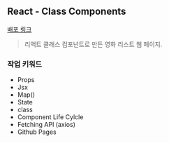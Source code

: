 ## React - Class Components
[배포 링크](https://hojncode.github.io/movie-list-app/)

> 리액트 클래스 컴포넌트로 만든 영화 리스트 웹 페이지.

### 작업 키워드

- Props
- Jsx
- Map()
- State
- class
- Component Life Cylcle
- Fetching API (axios)
- Github Pages 
